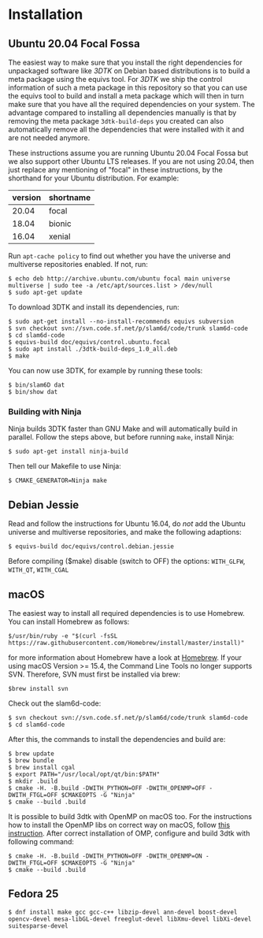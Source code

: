 # Installation

## Ubuntu 20.04 Focal Fossa

The easiest way to make sure that you install the right dependencies for
unpackaged software like _3DTK_ on Debian based distributions is to build a
meta package using the equivs tool. For _3DTK_ we ship the control information
of such a meta package in this repository so that you can use the equivs tool
to build and install a meta package which will then in turn make sure that you
have all the required dependencies on your system. The advantage compared to
installing all dependencies manually is that by removing the meta package
`3dtk-build-deps` you created can also automatically remove all the
dependencies that were installed with it and are not needed anymore.

These instructions assume you are running Ubuntu 20.04 Focal Fossa but we also
support other Ubuntu LTS releases. If you are not using 20.04, then just
replace any mentioning of "focal" in these instructions, by the shorthand for
your Ubuntu distribution. For example:

| version | shortname |
|---------|-----------|
| 20.04   | focal     |
| 18.04   | bionic    |
| 16.04   | xenial    |

Run `apt-cache policy` to find out whether you have the universe and multiverse
repositories enabled. If not, run:

```
$ echo deb http://archive.ubuntu.com/ubuntu focal main universe multiverse | sudo tee -a /etc/apt/sources.list > /dev/null
$ sudo apt-get update
```

To download 3DTK and install its dependencies, run:

```
$ sudo apt-get install --no-install-recommends equivs subversion
$ svn checkout svn://svn.code.sf.net/p/slam6d/code/trunk slam6d-code
$ cd slam6d-code
$ equivs-build doc/equivs/control.ubuntu.focal
$ sudo apt install ./3dtk-build-deps_1.0_all.deb
$ make
```

You can now use 3DTK, for example by running these tools:

```
$ bin/slam6D dat
$ bin/show dat
```

### Building with Ninja

Ninja builds 3DTK faster than GNU Make and will automatically build in
parallel. Follow the steps above, but before running `make`, install Ninja:

```
$ sudo apt-get install ninja-build
```

Then tell our Makefile to use Ninja:

```
$ CMAKE_GENERATOR=Ninja make
```

## Debian Jessie

Read and follow the instructions for Ubuntu 16.04, do *not* add the Ubuntu
universe and multiverse repositories, and make the following adaptions:

```
$ equivs-build doc/equivs/control.debian.jessie
```

Before compiling ($make) disable (switch to OFF) the options:
`WITH_GLFW`, `WITH_QT`, `WITH_CGAL`

## macOS

The easiest way to install all required dependencies is to use Homebrew. You can install Homebrew as follows:
```
$/usr/bin/ruby -e "$(curl -fsSL https://raw.githubusercontent.com/Homebrew/install/master/install)"
```
for more information about Homebrew have a look at [Homebrew](http://brew.sh/index_de.html).
If your using macOS Version >= 15.4, the Command Line Tools no longer supports SVN. Therefore, SVN must first be installed via brew:
```
$brew install svn
```
Check out the slam6d-code:
```
$ svn checkout svn://svn.code.sf.net/p/slam6d/code/trunk slam6d-code
$ cd slam6d-code
```

After this, the commands to install the dependencies and build are:
```
$ brew update
$ brew bundle
$ brew install cgal
$ export PATH="/usr/local/opt/qt/bin:$PATH"
$ mkdir .build
$ cmake -H. -B.build -DWITH_PYTHON=OFF -DWITH_OPENMP=OFF -DWITH_FTGL=OFF $CMAKEOPTS -G "Ninja"
$ cmake --build .build
```

It is possible to build 3dtk with OpenMP on macOS too. For the instructions how to install the OpenMP libs on correct way 
on macOS, follow [this instruction](https://mac.r-project.org/openmp/). After correct installation of OMP, configure and build
3dtk with following command: 
```
$ cmake -H. -B.build -DWITH_PYTHON=OFF -DWITH_OPENMP=ON -DWITH_FTGL=OFF $CMAKEOPTS -G "Ninja"
$ cmake --build .build
```


## Fedora 25
```
$ dnf install make gcc gcc-c++ libzip-devel ann-devel boost-devel opencv-devel mesa-libGL-devel freeglut-devel libXmu-devel libXi-devel suitesparse-devel
```
